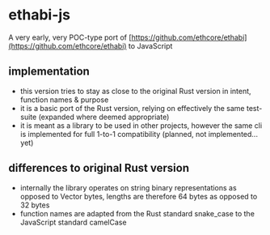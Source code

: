 # ethabi-js

A very early, very POC-type port of [https://github.com/ethcore/ethabi](https://github.com/ethcore/ethabi) to JavaScript

## implementation

- this version tries to stay as close to the original Rust version in intent, function names & purpose
- it is a basic port of the Rust version, relying on effectively the same test-suite (expanded where deemed appropriate)
- it is meant as a library to be used in other projects, however the same cli is implemented for full 1-to-1 compatibility (planned, not implemented... yet)

## differences to original Rust version

- internally the library operates on string binary representations as opposed to Vector bytes, lengths are therefore 64 bytes as opposed to 32 bytes
- function names are adapted from the Rust standard snake_case to the JavaScript standard camelCase
